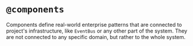 # `@components`

Components define real-world enterprise patterns that are connected to project's infrastructure, like `EventBus` or
any other part of the system. They are not connected to any specific domain, but rather to the whole system.
